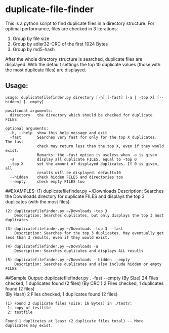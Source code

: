 # duplicate-file-finder
This is a python script to find duplicate files in a directory structure. For optimal performance, files are checked in 3 iterations:
1. Group by file size
2. Group by adler32-CRC of the first 1024 Bytes
3. Group by md5-hash

After the whole directory structure is searched, duplicate files are displayed. With the default settings the top 10 duplicate values (those with the most duplicate files) are displayed.

## Usage:
	usage: duplicatefilefinder.py directory [-h] [-fast] [-a | -top X] [--hidden] [--empty]
	
	positional arguments:
	  directory   the directory which should be checked for duplicate FILES
	
	optional arguments:
	  -h, --help  show this help message and exit
	  -fast       Searches very fast for only for the top X duplicates. The fast
	              check may return less than the top X, even if they would exist.
	              Remarks: the -fast option is useless when -a is given.
	  -a          display all duplicate FILES. equal to -top 0
	  -top X      set the amount of displayed duplicates. If 0 is given, all
	              results will be displayed. default=10
	  --hidden    check hidden FILES and directories too
	  --empty     check empty FILES too

##EXAMPLES:
    (1) duplicatefilefinder.py ~/Downloads
        Description: Searches the Downloads directory for duplicate FILES and displays the top 3 duplicates (with the most files).
	
    (2) duplicatefilefinder.py ~/Downloads -top 3
        Description: Searches duplicates, but only displays the top 3 most duplicates
	
    (3) duplicatefilefinder.py ~/Downloads -top 3 --fast 
        Description: Searches for the top 3 duplicates. May eventually get less than 3 results, even if they would exist.
	
    (4) duplicatefilefinder.py ~/Downloads -a
        Description: Searches duplicates and displays ALL results
	
    (5) duplicatefilefinder.py ~/Downloads --hidden --empty
        Description: Searches duplicates and also include hidden or empty FILES
	
##Sample Output:
	duplicatefilefinder.py . -fast --empty
	(By Size) 24 Files checked, 1 duplicates found (2 files) 
	(By CRC ) 2 Files checked, 1 duplicates found (2 files)  
	(By Hash) 2 Files checked, 1 duplicates found (2 files) 
	
	(1) Found 2 duplicate files (size: 16 Bytes) in ./test/:
	 1: copy of testfile
	 2: testfile
	
	Found 1 duplicates at least (2 duplicate files total) -- More duplicates may exist.

